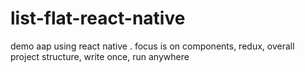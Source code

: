 # list-flat-react-native

demo aap using react native . 
focus is on components, redux, overall project structure, write once, run anywhere
